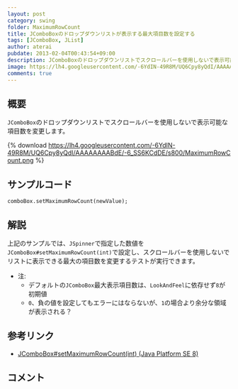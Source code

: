 ```yaml
---
layout: post
category: swing
folder: MaximumRowCount
title: JComboBoxのドロップダウンリストが表示する最大項目数を設定する
tags: [JComboBox, JList]
author: aterai
pubdate: 2013-02-04T00:43:54+09:00
description: JComboBoxのドロップダウンリストでスクロールバーを使用しないで表示可能な項目数を変更します。
image: https://lh4.googleusercontent.com/-6YdIN-49R8M/UQ6Cpy8yQdI/AAAAAAAABdE/-6_SS6KCdDE/s800/MaximumRowCount.png
comments: true
---
```

## 概要
`JComboBox`のドロップダウンリストでスクロールバーを使用しないで表示可能な項目数を変更します。

{% download https://lh4.googleusercontent.com/-6YdIN-49R8M/UQ6Cpy8yQdI/AAAAAAAABdE/-6_SS6KCdDE/s800/MaximumRowCount.png %}

## サンプルコード
<pre class="prettyprint"><code>comboBox.setMaximumRowCount(newValue);
</code></pre>

## 解説
上記のサンプルでは、`JSpinner`で指定した数値を`JComboBox#setMaximumRowCount(int)`で設定し、スクロールバーを使用しないでリストに表示できる最大の項目数を変更するテストが実行できます。

- 注:
    - デフォルトの`JComboBox`最大表示項目数は、`LookAndFeel`に依存せず`8`が初期値
    - `0`、負の値を設定してもエラーにはならないが、`1`の場合より余分な領域が表示される？

<!-- dummy comment line for breaking list -->

## 参考リンク
- [JComboBox#setMaximumRowCount(int) (Java Platform SE 8)](https://docs.oracle.com/javase/jp/8/docs/api/javax/swing/JComboBox.html#setMaximumRowCount-int-)

<!-- dummy comment line for breaking list -->

## コメント
